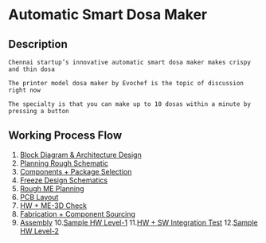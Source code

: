 # Automatic Smart Dosa Maker

## Description

    Chennai startup’s innovative automatic smart dosa maker makes crispy and thin dosa

    The printer model dosa maker by Evochef is the topic of discussion right now

    The specialty is that you can make up to 10 dosas within a minute by pressing a button

## Working Process Flow

1. [Block Diagram & Architecture Design](#)
2. [Planning Rough Schematic](#)
3. [Components + Package Selection ](#)
4. [Freeze Design Schematics](#)
5. [Rough ME Planning](#)
6. [PCB Layout](#)
7. [HW + ME-3D Check](#)
8. [Fabrication + Component Sourcing](#)
9. [Assembly](#)
10.[Sample HW Level-1](#)
11.[HW + SW Integration Test](#)
12.[Sample HW Level-2](#)